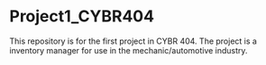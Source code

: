 # Project1_CYBR404
This repository is for the first project in CYBR 404. The project is a inventory manager for use in the mechanic/automotive industry.
